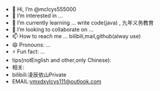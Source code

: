 - 👋 Hi, I’m @mclcys555000
- 👀 I’m interested in ...
- 🌱 I’m currently learning ... write code(java) , 九年义务教育
- 💞️ I’m looking to collaborate on ...
- 📫 How to reach me ... bilibili,mail,github(alway use)
- 😄 Pronouns: ...
- ⚡ Fun fact: ...
- tips(notEnglish and other,only Chinese):
- 相关:
- bilibili:凌辰依山Private
- EMAIL:ymxdxylcys111@outlook.com
<!---
mclcys555000/mclcys555000 is a ✨ special ✨ repository because its `README.md` (this file) appears on your GitHub profile.
You can click the Preview link to take a look at your changes.
--->
